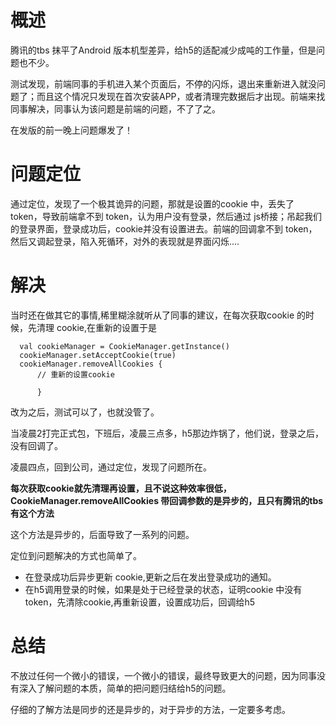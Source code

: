 
#   概述

腾讯的tbs 抹平了Android 版本机型差异，给h5的适配减少成吨的工作量，但是问题也不少。

测试发现，前端同事的手机进入某个页面后，不停的闪烁，退出来重新进入就没问题了；而且这个情况只发现在首次安装APP，或者清理完数据后才出现。前端来找同事解决，同事认为该问题是前端的问题，不了了之。

在发版的前一晚上问题爆发了！

# 问题定位

 通过定位，发现了一个极其诡异的问题，那就是设置的cookie 中，丢失了token，导致前端拿不到 token，认为用户没有登录，然后通过 js桥接；吊起我们的登录界面，登录成功后，cookie并没有设置进去。前端的回调拿不到 token，然后又调起登录，陷入死循环，对外的表现就是界面闪烁....


# 解决
 
  当时还在做其它的事情,稀里糊涂就听从了同事的建议，在每次获取cookie 的时候，先清理 cookie,在重新的设置于是

  ```
    val cookieManager = CookieManager.getInstance()
    cookieManager.setAcceptCookie(true)
    cookieManager.removeAllCookies {
        // 重新的设置cookie
        
        }
  ```
  
  改为之后，测试可以了，也就没管了。

  
  当凌晨2打完正式包，下班后，凌晨三点多，h5那边炸锅了，他们说，登录之后，没有回调了。

  凌晨四点，回到公司，通过定位，发现了问题所在。


**每次获取cookie就先清理再设置，且不说这种效率很低， CookieManager.removeAllCookies 带回调参数的是异步的，且只有腾讯的tbs 有这个方法**

这个方法是异步的，后面导致了一系列的问题。

定位到问题解决的方式也简单了。

-  在登录成功后异步更新 cookie,更新之后在发出登录成功的通知。
-  在h5调用登录的时候，如果是处于已经登录的状态，证明cookie 中没有 token，先清除cookie,再重新设置，设置成功后，回调给h5



# 总结

不放过任何一个微小的错误，一个微小的错误，最终导致更大的问题，因为同事没有深入了解问题的本质，简单的把问题归结给h5的问题。

仔细的了解方法是同步的还是异步的，对于异步的方法，一定要多考虑。